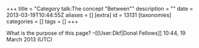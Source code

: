 +++
title = "Category talk:The concept \"Between\""
description = ""
date = 2013-03-19T10:44:55Z
aliases = []
[extra]
id = 13131
[taxonomies]
categories = []
tags = []
+++

What is the purpose of this page? –[[User:Dkf|Donal Fellows]] 10:44, 19 March 2013 (UTC)

